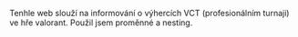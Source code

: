 Tenhle web slouží na informování o výhercích VCT (profesionálním turnaji) ve hře valorant.
Použil jsem proměnné a nesting.
